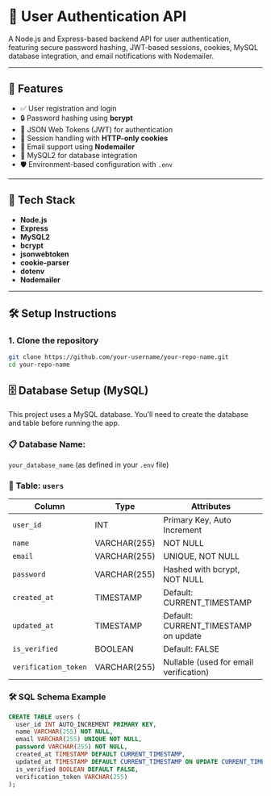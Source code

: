 # 🔐 User Authentication API

A Node.js and Express-based backend API for user authentication, featuring secure password hashing, JWT-based sessions, cookies, MySQL database integration, and email notifications with Nodemailer.

---

## 🚀 Features

- ✅ User registration and login
- 🔒 Password hashing using **bcrypt**
- 🔐 JSON Web Tokens (JWT) for authentication
- 🍪 Session handling with **HTTP-only cookies**
- 📧 Email support using **Nodemailer**
- 🧮 MySQL2 for database integration
- 🛡️ Environment-based configuration with `.env`

---

## 📁 Tech Stack

- **Node.js**
- **Express**
- **MySQL2**
- **bcrypt**
- **jsonwebtoken**
- **cookie-parser**
- **dotenv**
- **Nodemailer**

---

## 🛠️ Setup Instructions

### 1. Clone the repository

```bash
git clone https://github.com/your-username/your-repo-name.git
cd your-repo-name
```
## 🗄️ Database Setup (MySQL)

This project uses a MySQL database. You’ll need to create the database and table before running the app.

### 📋 Database Name:
`your_database_name` (as defined in your `.env` file)

### 📂 Table: `users`

| Column              | Type          | Attributes                          |
|---------------------|---------------|-------------------------------------|
| `user_id`           | INT           | Primary Key, Auto Increment         |
| `name`              | VARCHAR(255)  | NOT NULL                            |
| `email`             | VARCHAR(255)  | UNIQUE, NOT NULL                    |
| `password`          | VARCHAR(255)  | Hashed with bcrypt, NOT NULL        |
| `created_at`        | TIMESTAMP     | Default: CURRENT_TIMESTAMP          |
| `updated_at`        | TIMESTAMP     | Default: CURRENT_TIMESTAMP on update|
| `is_verified`       | BOOLEAN       | Default: FALSE                      |
| `verification_token`| VARCHAR(255)  | Nullable (used for email verification) |

### 🛠️ SQL Schema Example

```sql
CREATE TABLE users (
  user_id INT AUTO_INCREMENT PRIMARY KEY,
  name VARCHAR(255) NOT NULL,
  email VARCHAR(255) UNIQUE NOT NULL,
  password VARCHAR(255) NOT NULL,
  created_at TIMESTAMP DEFAULT CURRENT_TIMESTAMP,
  updated_at TIMESTAMP DEFAULT CURRENT_TIMESTAMP ON UPDATE CURRENT_TIMESTAMP,
  is_verified BOOLEAN DEFAULT FALSE,
  verification_token VARCHAR(255)
);
